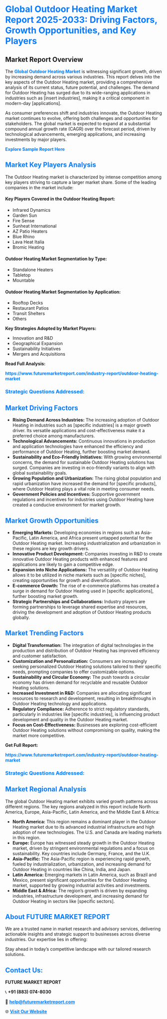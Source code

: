 <h1 style="color: #007BFF;">Global Outdoor Heating Market Report 2025-2033: Driving Factors, Growth Opportunities, and Key Players</h1>

<section id="overview">
<h2>Market Report Overview</h2>
<p>The <a href="https://www.futuremarketreport.com/industry-report/outdoor-heating-market" style="color: #007BFF; text-decoration: none;"><strong>Global Outdoor Heating Market</strong></a> is witnessing significant growth, driven by increasing demand across various industries. This report delves into the key aspects of the Outdoor Heating market, providing a comprehensive analysis of its current status, future potential, and challenges. The demand for Outdoor Heating has surged due to its wide-ranging applications in industries such as [insert industries], making it a critical component in modern-day [applications].</p>
<p>As consumer preferences shift and industries innovate, the Outdoor Heating market continues to evolve, offering both challenges and opportunities for stakeholders. The global market is expected to expand at a substantial compound annual growth rate (CAGR) over the forecast period, driven by technological advancements, emerging applications, and increasing investments by major players.</p>
</section>

<section id="overview">
<p><a href="https://www.futuremarketreport.com/request-sample/reportId=91703" style="color: #007BFF; text-decoration: none;"><strong>Explore Sample Report Here</strong></a></p>
</section>

<section id="key-players">
<h2 style="color: #007BFF;">Market Key Players Analysis</h2>
<p>The Outdoor Heating market is characterized by intense competition among key players striving to capture a larger market share. Some of the leading companies in the market include:</p>
<h4>Key Players Covered in the Outdoor Heating Report:</h4>
<ul><li>Infrared Dynamics</li><li>Garden Sun</li><li>Fire Sense</li><li>Sunheat International</li><li>AZ Patio Heaters</li><li>Blue Rhino</li><li>Lava Heat Italia</li><li>Bromic Heating</li></ul>
<h4>Outdoor Heating Market Segmentation by Type:</h4>
<ul><li>Standalone Heaters</li><li>Tabletop</li><li>Mountable</li></ul>

<h4>Outdoor Heating Market Segmentation by Application:</h4>
<ul><li>Rooftop Decks</li><li>Restaurant Patios</li><li>Transit Shelters</li><li>Others</li></ul>
<p><strong>Key Strategies Adopted by Market Players:</strong></p>
<ul>
<li>Innovation and R&D</li>
<li>Geographical Expansion</li>
<li>Sustainability Initiatives</li>
<li>Mergers and Acquisitions</li>
</ul>
</section>

<section>
<p><strong>Read Full Analysis: </strong></p><a href="https://www.futuremarketreport.com/industry-report/outdoor-heating-market" style="color: #007BFF; text-decoration: none;"><strong>https://www.futuremarketreport.com/industry-report/outdoor-heating-market</strong></a>
<h3 style="color: #007BFF;">Strategic Questions Addressed:</h3>
</section>

<section id="driving-factors">
<h2 style="color: #007BFF;">Market Driving Factors</h2>
<ul>
<li><strong>Rising Demand Across Industries:</strong> The increasing adoption of Outdoor Heating in industries such as [specific industries] is a major growth driver. Its versatile applications and cost-effectiveness make it a preferred choice among manufacturers.</li>
<li><strong>Technological Advancements:</strong> Continuous innovations in production and application technologies have enhanced the efficiency and performance of Outdoor Heating, further boosting market demand.</li>
<li><strong>Sustainability and Eco-Friendly Initiatives:</strong> With growing environmental concerns, the demand for sustainable Outdoor Heating solutions has surged. Companies are investing in eco-friendly variants to align with global sustainability goals.</li>
<li><strong>Growing Population and Urbanization:</strong> The rising global population and rapid urbanization have increased the demand for [specific products], where Outdoor Heating plays a vital role in meeting consumer needs.</li>
<li><strong>Government Policies and Incentives:</strong> Supportive government regulations and incentives for industries using Outdoor Heating have created a conducive environment for market growth.</li>
</ul>
</section>

<section id="growth-opportunities">
<h2 style="color: #007BFF;">Market Growth Opportunities</h2>
<ul>
<li><strong>Emerging Markets:</strong> Developing economies in regions such as Asia-Pacific, Latin America, and Africa present untapped potential for the Outdoor Heating market. Increasing industrialization and urbanization in these regions are key growth drivers.</li>
<li><strong>Innovative Product Development:</strong> Companies investing in R&D to create innovative Outdoor Heating products with enhanced features and applications are likely to gain a competitive edge.</li>
<li><strong>Expansion into Niche Applications:</strong> The versatility of Outdoor Heating allows it to be utilized in niche markets such as [specific niches], creating opportunities for growth and diversification.</li>
<li><strong>E-commerce Growth:</strong> The rise of e-commerce platforms has created a surge in demand for Outdoor Heating used in [specific applications], further boosting market growth.</li>
<li><strong>Strategic Partnerships and Collaborations:</strong> Industry players are forming partnerships to leverage shared expertise and resources, driving the development and adoption of Outdoor Heating products globally.</li>
</ul>
</section>

<section id="trending-factors">
<h2 style="color: #007BFF;">Market Trending Factors</h2>
<ul>
<li><strong>Digital Transformation:</strong> The integration of digital technologies in the production and distribution of Outdoor Heating has improved efficiency and customer satisfaction.</li>
<li><strong>Customization and Personalization:</strong> Consumers are increasingly seeking personalized Outdoor Heating solutions tailored to their specific needs, prompting companies to offer customizable options.</li>
<li><strong>Sustainability and Circular Economy:</strong> The push towards a circular economy has driven demand for recyclable and reusable Outdoor Heating solutions.</li>
<li><strong>Increased Investment in R&D:</strong> Companies are allocating significant resources to research and development, resulting in breakthroughs in Outdoor Heating technology and applications.</li>
<li><strong>Regulatory Compliance:</strong> Adherence to strict regulatory standards, particularly in industries like [specific industries], is influencing product development and quality in the Outdoor Heating market.</li>
<li><strong>Focus on Cost-Effectiveness:</strong> Businesses are exploring cost-efficient Outdoor Heating solutions without compromising on quality, making the market more competitive.</li>
</ul>
</section>

<section>
<p><strong>Get Full Report: </strong></p><a href="https://www.futuremarketreport.com/industry-report/outdoor-heating-market" style="color: #007BFF; text-decoration: none;"><strong>https://www.futuremarketreport.com/industry-report/outdoor-heating-market</strong></a>
<h3 style="color: #007BFF;">Strategic Questions Addressed:</h3>
</section>


<section id="regional-analysis">
<h2 style="color: #007BFF;">Market Regional Analysis</h2>
<p>The global Outdoor Heating market exhibits varied growth patterns across different regions. The key regions analyzed in this report include North America, Europe, Asia-Pacific, Latin America, and the Middle East & Africa:</p>
<ul>
<li><strong>North America:</strong> This region remains a dominant player in the Outdoor Heating market due to its advanced industrial infrastructure and high adoption of new technologies. The U.S. and Canada are leading markets in this region.</li>
<li><strong>Europe:</strong> Europe has witnessed steady growth in the Outdoor Heating market, driven by stringent environmental regulations and a focus on sustainability. Key countries include Germany, France, and the U.K.</li>
<li><strong>Asia-Pacific:</strong> The Asia-Pacific region is experiencing rapid growth, fueled by industrialization, urbanization, and increasing demand for Outdoor Heating in countries like China, India, and Japan.</li>
<li><strong>Latin America:</strong> Emerging markets in Latin America, such as Brazil and Mexico, present significant opportunities for the Outdoor Heating market, supported by growing industrial activities and investments.</li>
<li><strong>Middle East & Africa:</strong> The region’s growth is driven by expanding industries, infrastructure development, and increasing demand for Outdoor Heating in sectors like [specific sectors].</li>
</ul>
</section>

<footer>
<h2 style="color: #007BFF;">About FUTURE MARKET REPORT</h2>
<p>We are a trusted name in market research and advisory services, delivering actionable insights and strategic support to businesses across diverse industries. Our expertise lies in offering:</p>

<p>Stay ahead in today’s competitive landscape with our tailored research solutions.</p>

<h2 style="color: #007BFF;">Contact Us:</h2>
<p><strong>FUTURE MARKET REPORT</strong></p>
<p>📞 <strong>+91 (883) 074-8030</strong></p>
<p>📧 <strong><a href="mailto:help@futuremarketreport.com" style="color: #007BFF;">help@futuremarketreport.com</a></strong></p>
<p>🌐 <strong><a href="https://www.futuremarketreport.com/" style="color: #007BFF;">Visit Our Website</a></strong></p>
</footer>